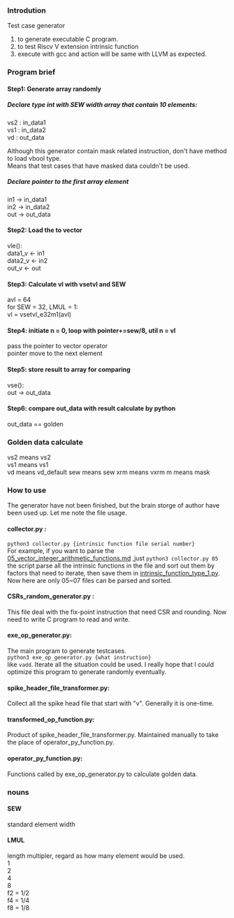 ### Introdution   
Test case generator   
1. to generate executable C program.
2. to test Riscv V extension intrinsic function  
3. execute with gcc and action will be same with LLVM as expected.
### Program brief
#### Step1: Generate array randomly
##### Declare type int with SEW width array  that contain 10 elements:   
vs2 : in_data1   
vs1 : in_data2   
vd : out_data    
   
Although this generator contain mask related instruction, don't have method to load vbool type.   
Means that test cases that have masked data couldn't be used.
   
##### Declare pointer to the first array element
in1 -> in_data1   
in2 -> in_data2   
out -> out_data   

#### Step2: Load the to vector   
vle():   
data1_v <- in1   
data2_v <- in2   
out_v <- out   

#### Step3: Calculate vl with vsetvl and SEW
avl = 64   
for SEW = 32, LMUL = 1:   
vl = vsetvl_e32m1(avl)  

#### Step4: initiate n = 0, loop with pointer+=sew/8, util n = vl
pass the pointer to vector operator   
pointer move to the next element   

#### Step5: store result to array for comparing
vse():   
out -> out_data   
#### Step6: compare out_data with result calculate by python   
out_data == golden
   
### Golden data calculate   
vs2 means vs2   
vs1 means vs1   
vd means vd_default
sew means sew
xrm means vxrm
m means mask

### How to use
The generator have not been finished, but the brain storge of author have been used up.
Let me note the file usage.
#### collector.py :    
`python3 collector.py {intrinsic function file serial number}`   
For example, if you want to parse the [05_vector_integer_arithmetic_functions.md](rvv-intrinsic-doc%2Fauto-generated%2Fintrinsic_funcs%2F05_vector_integer_arithmetic_functions.md) ,just `python3 collector.py 05`   
the script parse all the intrinsic functions in the file and sort out them by factors that need to iterate, then save them in [intrinsic_function_type_1.py](intrinsic_function_type_1.py).
Now here are only 05~07 files can be parsed and sorted.   
#### CSRs_random_generator.py :
This file deal with the fix-point instruction that need CSR and rounding. Now need to write C program to read and write.   
#### exe_op_generator.py:
The main program to generate testcases.   
`python3 exe_op_generator.py {what instruction}`    
like `vadd`. Iterate all the situation could be used. I really hope that I could optimize this program to generate randomly eventually.   
#### spike_header_file_transformer.py:   
Collect all the spike head file that start with "v". Generally it is one-time.
#### transformed_op_function.py:   
Product of spike_header_file_transformer.py. Maintained manually to take the place of operator_py_function.py.   
#### operator_py_function.py:
Functions called by exe_op_generator.py to calculate golden data.   

### nouns
#### SEW
standard element width    
#### LMUL   
length multipler, regard as how many element would be used.   
1   
2   
4   
8   
f2 = 1/2   
f4 = 1/4   
f8 = 1/8   
